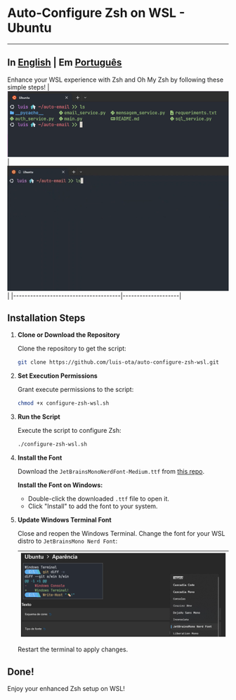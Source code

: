 # Auto-Configure Zsh on WSL - Ubuntu

---------------------------------------------------------
In [English](README.md) | Em [Português](README_PTBR.md)
---------------------------------------------------------

Enhance your WSL experience with Zsh and Oh My Zsh by following these simple steps!
|![example](img/example.png)|![gif example](img/example.gif)|
|--------------------------------------|--------------------|


## Installation Steps

1. **Clone or Download the Repository**

   Clone the repository to get the script:

   ```bash
   git clone https://github.com/luis-ota/auto-configure-zsh-wsl.git
   

2. **Set Execution Permissions**

   Grant execute permissions to the script:

   ```bash
   chmod +x configure-zsh-wsl.sh
   ```

3. **Run the Script**

   Execute the script to configure Zsh:

   ```bash
   ./configure-zsh-wsl.sh
   ```

4. **Install the Font**

   Download the `JetBrainsMonoNerdFont-Medium.ttf` from [this repo](https://github.com/luis-ota/auto-configure-zsh-wsl/blob/main/JetBrainsMonoNerdFont-Medium.ttf).

   **Install the Font on Windows:**

   - Double-click the downloaded `.ttf` file to open it.
   - Click "Install" to add the font to your system.

5. **Update Windows Terminal Font**

   Close and reopen the Windows Terminal. Change the font for your WSL distro to `JetBrainsMono Nerd Font`:

   |![Font Configuration](img/font-config.png)|
   |------------------------------------------|

   Restart the terminal to apply changes.

## Done!

Enjoy your enhanced Zsh setup on WSL!

